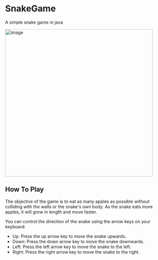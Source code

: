 # SnakeGame
<p>A simple snake game in java</p>

<img width="478" alt="image" src="https://github.com/UIT-22730090/SnakeGame/assets/139667613/fb53aab8-0047-4116-a618-147858341b22">

<h2>How To Play</h2>

The objective of the game is to eat as many apples as possible without colliding with the walls or the snake's own body. As the snake eats more apples, it will grow in length and move faster.

You can control the direction of the snake using the arrow keys on your keyboard:
<ul>
  <li>Up: Press the up arrow key to move the snake upwards.</li>
  <li>Down: Press the down arrow key to move the snake downwards.</li>
  <li>Left: Press the left arrow key to move the snake to the left.</li>
  <li>Right: Press the right arrow key to move the snake to the right.</li>
</ul>
